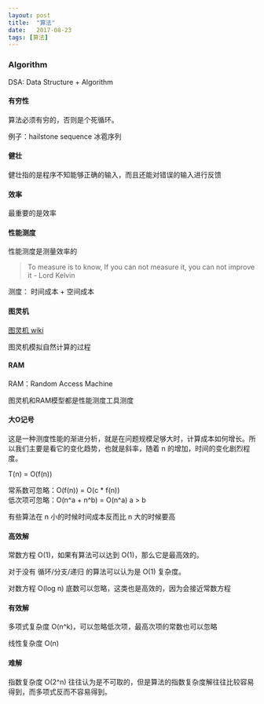 ```yaml
---
layout: post
title:  "算法"
date:   2017-08-23
tags: [算法]
---
```

### Algorithm

DSA: Data Structure + Algorithm

#### 有穷性

算法必须有穷的，否则是个死循环。

例子：hailstone sequence 冰雹序列

#### 健壮

健壮指的是程序不知能够正确的输入，而且还能对错误的输入进行反馈

#### 效率

最重要的是效率

#### 性能测度

性能测度是测量效率的

> To measure is to know,
> If you can not measure it,
> you can not improve it
> \- Lord Kelvin

测度： 时间成本 + 空间成本

#### 图灵机

[图灵机 wiki](https://zh.wikipedia.org/wiki/%E5%9B%BE%E7%81%B5%E6%9C%BA)

图灵机模拟自然计算的过程

#### RAM

RAM：Random Access Machine

图灵机和RAM模型都是性能测度工具测度

#### 大O记号

这是一种测度性能的渐进分析，就是在问题规模足够大时，计算成本如何增长。所以我们主要是看它的变化趋势，也就是斜率，随着 n 的增加，时间的变化剧烈程度。

T(n) = O(f(n))

常系数可忽略：O(f(n)) = O(c * f(n))  
低次项可忽略：O(n^a + n^b) = O(n^a) a > b

有些算法在 n 小的时候时间成本反而比 n 大的时候要高

#### 高效解

常数方程 O(1)，如果有算法可以达到 O(1)，那么它是最高效的。

对于没有 循环/分支/递归 的算法可以认为是 O(1) 复杂度。

对数方程 O(log n) 底数可以忽略，这类也是高效的，因为会接近常数方程

#### 有效解

多项式复杂度 O(n^k)，可以忽略低次项，最高次项的常数也可以忽略

线性复杂度 O(n)

#### 难解

指数复杂度 O(2^n) 往往认为是不可取的，但是算法的指数复杂度解往往比较容易得到，而多项式反而不容易得到。
